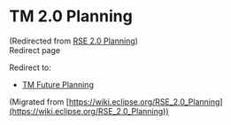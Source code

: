 

TM 2.0 Planning
===============

(Redirected from [RSE 2.0 Planning](./index.php?title=RSE_2.0_Planning&redirect=no "RSE 2.0 Planning"))  
Redirect page

Redirect to:

*   [TM Future Planning](./index.php?title=TM_Future_Planning&redirect=no "TM Future Planning")


(Migrated from [https://wiki.eclipse.org/RSE_2.0_Planning](https://wiki.eclipse.org/RSE_2.0_Planning))